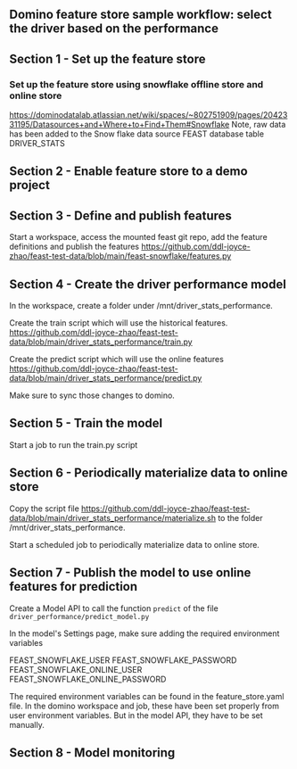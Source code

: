 ## Domino feature store sample workflow: select the driver based on the performance


## Section 1 - Set up the feature store

### Set up the feature store using snowflake offline store and online store
https://dominodatalab.atlassian.net/wiki/spaces/~802751909/pages/2042331195/Datasources+and+Where+to+Find+Them#Snowflake
Note, raw data has been added to the Snow flake data source FEAST database table DRIVER_STATS


## Section 2 - Enable feature store to a demo project


## Section 3 - Define and publish features

Start a workspace, access the mounted feast git repo, add the feature definitions and publish the features
https://github.com/ddl-joyce-zhao/feast-test-data/blob/main/feast-snowflake/features.py



## Section 4 - Create the driver performance model

In the workspace, create a folder under /mnt/driver_stats_performance.

Create the train script which will use the historical features.
https://github.com/ddl-joyce-zhao/feast-test-data/blob/main/driver_stats_performance/train.py

Create the predict script which will use the online features
https://github.com/ddl-joyce-zhao/feast-test-data/blob/main/driver_stats_performance/predict.py


Make sure to sync those changes to domino.


## Section 5 - Train the model

Start a job to run the train.py script

## Section 6 - Periodically materialize data to online store

Copy the script file https://github.com/ddl-joyce-zhao/feast-test-data/blob/main/driver_stats_performance/materialize.sh to the folder /mnt/driver_stats_performance.

Start a scheduled job to periodically materialize data to online store.

## Section 7 - Publish the model to use online features for prediction

Create a Model API to call the function `predict` of the file `driver_performance/predict_model.py`

In the model's Settings page, make sure adding the required environment variables

FEAST_SNOWFLAKE_USER
FEAST_SNOWFLAKE_PASSWORD
FEAST_SNOWFLAKE_ONLINE_USER
FEAST_SNOWFLAKE_ONLINE_PASSWORD


The required environment variables can be found in the feature_store.yaml file. In the domino workspace and job, these have been set properly from user environment variables. But in the model API, they have to be set manually.


## Section 8 - Model monitoring
